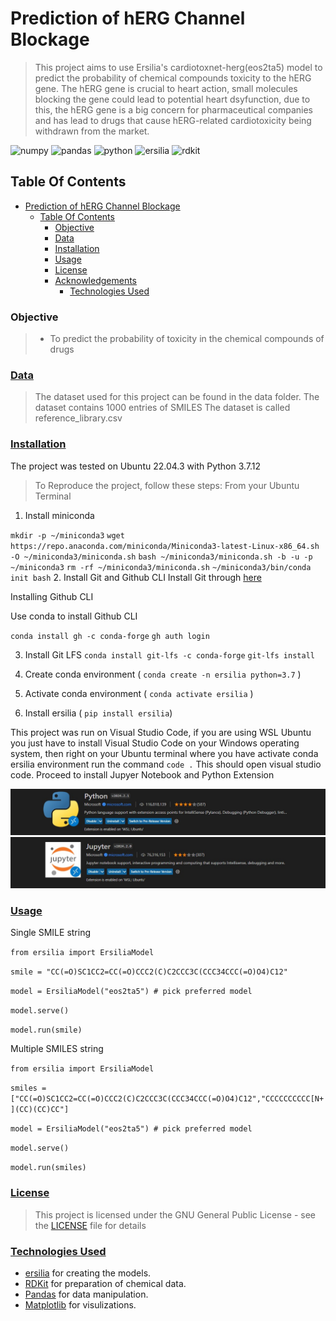 # Prediction of hERG Channel Blockage

> This project aims to use Ersilia's cardiotoxnet-herg(eos2ta5) model to predict the probability of chemical compounds   toxicity to the hERG gene. The hERG gene is crucial to heart action, small molecules blocking the gene could lead to potential heart dsyfunction, due to this, the hERG gene is a big concern for pharmaceutical companies and has lead to drugs that cause hERG-related cardiotoxicity being withdrawn from the market.

![numpy](https://img.shields.io/badge/Numpy-777BB4?style=for-the-badge&logo=numpy&logoColor=white)  ![pandas](https://img.shields.io/badge/Pandas-2C2D72?style=for-the-badge&logo=pandas&logoColor=white)   ![python](https://img.shields.io/badge/Python-FFD43B?style=for-the-badge&logo=python&logoColor=blue)    ![ersilia](https://img.shields.io/badge/ersilia-F7931E?style=for-the-badge&logo=scikit-learn&logoColor=white)    ![rdkit](https://img.shields.io/badge/RDKit-209117?style=for-the-badge&logo=nlp&logoColor=white)

## Table Of Contents
- [Prediction of hERG Channel Blockage](#Prediction-of-hERG-Channel-Blockage)
  - [Table Of Contents](#table-of-contents)
    - [Objective](#objective)
    - [Data](#data)
    - [Installation](#installation)
    - [Usage](#usage)
    - [License](#license)
    - [Acknowledgements](#acknowledgements)
      - [Technologies Used](#technologies-used)

### Objective
> * To predict the probability of toxicity in the chemical compounds of drugs

### [Data](#data)
> The dataset used for this project can be found in the data folder. The dataset contains 1000 entries of SMILES
> The dataset is called reference_library.csv

### [Installation](#installation)
The project was tested on Ubuntu 22.04.3 with Python 3.7.12
> To Reproduce the project, follow these steps:
> From your Ubuntu Terminal
1. Install miniconda 

`mkdir -p ~/miniconda3` 
`wget https://repo.anaconda.com/miniconda/Miniconda3-latest-Linux-x86_64.sh -O ~/miniconda3/miniconda.sh` 
`bash ~/miniconda3/miniconda.sh -b -u -p ~/miniconda3` 
`rm -rf ~/miniconda3/miniconda.sh`
`~/miniconda3/bin/conda init bash`
2. Install Git and Github CLI 
Install Git through [here](https://git-scm.com/book/en/v2/Getting-Started-Installing-Git)

Installing Github CLI 

Use conda to install Github CLI

`conda install gh -c conda-forge`
`gh auth login`

3. Install Git LFS 
`conda install git-lfs -c conda-forge`
`git-lfs install`

4. Create conda environment ( `conda create -n ersilia python=3.7` )
5. Activate conda environment ( `conda activate ersilia` )
6. Install ersilia ( `pip install ersilia`)

This project was run on Visual Studio Code, if you are using WSL Ubuntu you just have to install Visual Studio Code on your Windows operating system, then right on your Ubuntu terminal where you have activate conda ersilia environment run the command `code .` This should open visual studio code. Proceed to install Jupyer Notebook and Python Extension

![alt text](figures/extpython.jpg)
![alt text](figures/jupyterext.jpg)


### [Usage](#usage)

Single SMILE string

 ```from ersilia import ErsiliaModel```

 ```smile = "CC(=O)SC1CC2=CC(=O)CCC2(C)C2CCC3C(CCC34CCC(=O)O4)C12"```

 ```model = ErsiliaModel("eos2ta5") # pick preferred model```

 ```model.serve()```

 ```model.run(smile)```

 Multiple SMILES string

 ```from ersilia import ErsiliaModel```

 ```smiles = ["CC(=O)SC1CC2=CC(=O)CCC2(C)C2CCC3C(CCC34CCC(=O)O4)C12","CCCCCCCCCC[N+](CC)(CC)CC"]```

 ```model = ErsiliaModel("eos2ta5") # pick preferred model```

 ```model.serve()```

 ```model.run(smiles)```

### [License](#license)

> This project is licensed under the GNU General Public License - see the [LICENSE](LICENSE.md) file for details

### [Technologies Used](#technologies-used) 

- [ersilia](https://www.ersilia.io/) for creating the models.
- [RDKit](https://www.rdkit.org/) for preparation of chemical data.
- [Pandas](https://pandas.pydata.org/) for data manipulation.
- [Matplotlib](https://matplotlib.org/) for visulizations.


